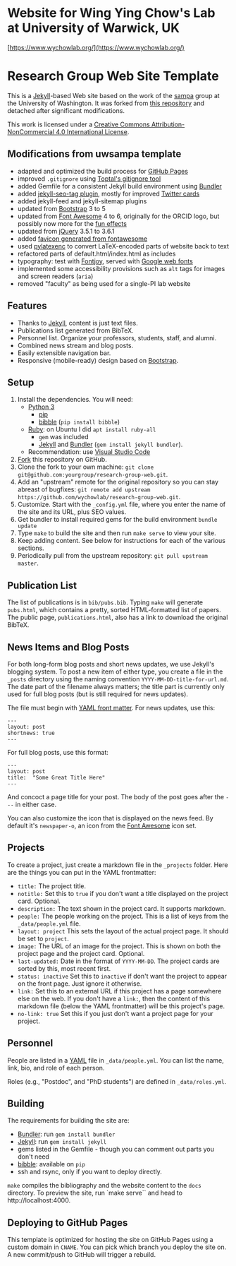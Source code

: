 Website for Wing Ying Chow's Lab at University of Warwick, UK
=============================================================

[https://www.wychowlab.org/](https://www.wychowlab.org/)


Research Group Web Site Template
================================

This is a [Jekyll][]-based Web site based on the work of the [sampa][] group at the University of Washington. It was forked from [this repository][uwsamparepo] and detached after significant modifications.

This work is licensed under a [Creative Commons Attribution-NonCommercial 4.0 International License][license].

[Jekyll]: http://jekyllrb.com/
[sampa]: http://sampa.cs.washington.edu/
[license]: https://creativecommons.org/licenses/by-nc/4.0/
[uwsamparepo]: https://github.com/uwsampa/research-group-web

Modifications from uwsampa template
--------
- adapted and optimized the build process for [GitHub Pages](https://pages.github.com/)
- improved `.gitignore` using [Toptal's gitignore tool](https://www.toptal.com/developers/gitignore/)
- added Gemfile for a consistent Jekyll build environment using [Bundler][]
- added [jekyll-seo-tag plugin][jekyll-seo-tag], mostly for improved [Twitter cards][twittercards]
- added jekyll-feed and jekyll-sitemap plugins
- updated from [Bootstrap][] 3 to 5
- updated from [Font Awesome][fa] 4 to 6, originally for the ORCID logo, but possibly now more for the [fun effects](https://fontawesome.com/docs/web/style/animate)
- updated from [jQuery][] 3.5.1 to 3.6.1
- added [favicon generated from fontawesome](https://gauger.io/fonticon/)
- used [pylatexenc][pylatexenc] to convert LaTeX-encoded parts of website back to text
- refactored parts of default.html/index.html as includes
- typography: test with [Fontjoy][], served with [Google web fonts][gwf]
- implemented some accessibility provisions such as `alt` tags for images and screen readers (`aria`)
- removed "faculty" as being used for a single-PI lab website

[Bundler]: https://bundler.io/
[jekyll-seo-tag]: https://github.com/jekyll/jekyll-seo-tag
[twittercards]: https://developer.twitter.com/en/docs/twitter-for-websites/cards/overview/abouts-cards
[pylatexenc]: https://pylatexenc.readthedocs.io/en/latest/latex2text/
[fontjoy]: https://fontjoy.com/
[gwf]: https://fonts.google.com/
[jQuery]: https://jquery.com/


Features
--------

* Thanks to [Jekyll][], content is just text files.
* Publications list generated from BibTeX.
* Personnel list. Organize your professors, students, staff, and alumni.
* Combined news stream and blog posts.
* Easily extensible navigation bar.
* Responsive (mobile-ready) design based on [Bootstrap][].

[Bootstrap]: http://getbootstrap.com/


Setup
-----

1. Install the dependencies. You will need:
    - [Python 3][Python]
        - [pip](https://pypi.org/project/pip/)
        - [bibble][] (`pip install bibble`)
    - [Ruby](https://www.ruby-lang.org/en/): on Ubuntu I did `apt install ruby-all`
        - `gem` was included
        - [Jekyll][] and [Bundler][] (`gem install jekyll bundler`).
    - Recommendation: use [Visual Studio Code](https://code.visualstudio.com/)
2. [Fork][] this repository on GitHub.
3. Clone the fork to your own machine: `git clone git@github.com:yourgroup/research-group-web.git`.
4. Add an "upstream" remote for the original repository so you can stay abreast of bugfixes: `git remote add upstream https://github.com/wychowlab/research-group-web.git`.
5. Customize. Start with the `_config.yml` file, where you enter the name of the site and its URL, plus SEO values.
6. Get bundler to install required gems for the build environment `bundle update`
7. Type `make` to build the site and then run `make serve` to view your site.
8. Keep adding content. See below for instructions for each of the various sections.
9. Periodically pull from the upstream repository: `git pull upstream master`.

[bibble]: https://github.com/sampsyo/bibble/
[Python]: https://www.python.org/
[Fork]: https://github.com/wychowlab/research-group-web/fork


Publication List
----------------

The list of publications is in `bib/pubs.bib`. Typing `make` will generate `pubs.html`, which contains a pretty, sorted HTML-formatted list of papers. The public page, `publications.html`, also has a link to download the original BibTeX.


News Items and Blog Posts
-------------------------

For both long-form blog posts and short news updates, we use Jekyll's blogging system. To post a new item of either type, you create a file in the `_posts` directory using the naming convention `YYYY-MM-DD-title-for-url.md`. The date part of the filename always matters; the title part is currently only used for full blog posts (but is still required for news updates).

The file must begin with [YAML front matter][yfm]. For news updates, use this:

    ---
    layout: post
    shortnews: true
    ---

For full blog posts, use this format:

    ---
    layout: post
    title:  "Some Great Title Here"
    ---

And concoct a page title for your post. The body of the post goes after the `---` in either case.

You can also customize the icon that is displayed on the news feed. By default it's `newspaper-o`, an icon from the [Font Awesome][fa] icon set.

[yfm]: http://jekyllrb.com/docs/frontmatter/
[fa]: http://fontawesome.io/icons/

Projects
--------

To create a project, just create a markdown file in the `_projects` folder. Here are the things you can put in the YAML frontmatter:

- `title:` The project title.
- `notitle:` Set this to `true` if you don't want a title displayed on the project card. Optional.
- `description:` The text shown in the project card. It supports markdown.
- `people:` The people working on the project. This is a list of keys from the `_data/people.yml` file.
- `layout: project` This sets the layout of the actual project page. It should be set to `project`.
- `image:` The URL of an image for the project. This is shown on both the project page and the project card. Optional.
- `last-updated:` Date in the format of `YYYY-MM-DD`. The project cards are sorted by this, most recent first.
- `status: inactive` Set this to `inactive` if don't want the project to appear on the front page. Just ignore it otherwise.
- `link:` Set this to an external URL if this project has a page somewhere else on the web. If you don't have a `link:`, then the content of this markdown file (below the YAML frontmatter) will be this project's page.
- `no-link: true` Set this if you just don't want a project page for your project.

Personnel
---------

People are listed in a [YAML][] file in `_data/people.yml`. You can list the name, link, bio, and role of each person. 

Roles (e.g., "Postdoc", and "PhD students") are defined in `_data/roles.yml`.

[YAML]: https://en.wikipedia.org/wiki/YAML


Building
--------

The requirements for building the site are:

* [Bundler][]: run `gem install bundler`
* [Jekyll][]: run `gem install jekyll`
* gems listed in the Gemfile - though you can comment out parts you don't need
* [bibble][]: available on `pip`
* ssh and rsync, only if you want to deploy directly.

`make` compiles the bibliography and the website content to the `docs`
directory. To preview the site, run `make serve`` and head to
http://localhost:4000.


Deploying to GitHub Pages
-----------------------

This template is optimized for hosting the site on GitHub Pages using a custom domain in `CNAME`. You can pick which branch you deploy the site on. A new commit/push to GitHub will trigger a rebuild.



